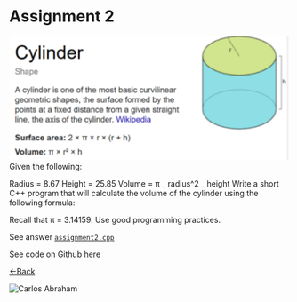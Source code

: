 # Assignment 2

![Cylinder](../../.gitbook/assets/cylinder.png) Given the following:

Radius = 8.67 Height = 25.85 Volume = π _ radius^2 _ height Write a short C++ program that will calculate the volume of the cylinder using the following formula:

Recall that π = 3.14159. Use good programming practices.

See answer [`assignment2.cpp`](02-cylinder/readme.md)

See code on Github [here](https://github.com/19cah/mdc/blob/master/cpp/Assignment%202/assignment2/assignment2.cpp)

[←Back](assignment-2.md)

![Carlos Abraham](https://img.shields.io/badge/Abraham-%4019cah-orange.svg)

